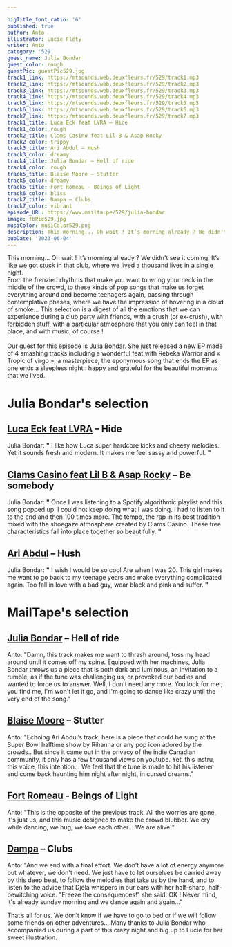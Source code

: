 ```yaml
---

bigTitle_font_ratio: '6'
published: true
author: Anto
illustrator: Lucie Fléty
writer: Anto
category: '529'
guest_name: Julia Bondar
guest_color: rough
guestPic: guestPic529.jpg
track1_link: https://mtsounds.web.deuxfleurs.fr/529/track1.mp3
track2_link: https://mtsounds.web.deuxfleurs.fr/529/track2.mp3
track3_link: https://mtsounds.web.deuxfleurs.fr/529/track3.mp3
track4_link: https://mtsounds.web.deuxfleurs.fr/529/track4.mp3
track5_link: https://mtsounds.web.deuxfleurs.fr/529/track5.mp3
track6_link: https://mtsounds.web.deuxfleurs.fr/529/track6.mp3
track7_link: https://mtsounds.web.deuxfleurs.fr/529/track7.mp3
track1_title: Luca Eck feat LVRA – Hide
track1_color: rough
track2_title: Clams Casino feat Lil B & Asap Rocky
track2_color: trippy
track3_title: Ari Abdul – Hush
track3_color: dreamy
track4_title: Julia Bondar – Hell of ride
track4_color: rough
track5_title: Blaise Moore – Stutter
track5_color: dreamy
track6_title: Fort Romeau - Beings of Light
track6_color: bliss
track7_title: Dampa – Clubs
track7_color: vibrant
episode_URL: https://www.mailta.pe/529/julia-bondar
image: fbPic529.jpg
musiColor: musiColor529.png
description: This morning... Oh wait ! It’s morning already ? We didn't see it coming. It’s   like we got stuck in that club, where we lived a thousand lives in a single   night.
pubDate: '2023-06-04'
---
```


This morning... Oh wait ! It’s morning already ?
We didn't see it coming. It’s like we got stuck in that club, where we lived a thousand lives in a single night.
<br>
  From the frenzied rhythms that make you want to wring your neck in the middle of the crowd, to these kinds of pop songs that make us forget everything around and become teenagers again, passing through contemplative phases, where we have the impression of hovering in a cloud of smoke… This selection is a digest of all the emotions that we can experience during a club party with friends, with a crush (or ex-crush), with forbidden stuff, with a particular atmosphere that you only can feel in that place, and with music, of course !
<br><br>
Our guest for this episode is [Julia Bondar](https://juliabondar.bandcamp.com/). She just released a new EP made of 4 smashing tracks including a wonderful feat with Rebeka Warrior and « Tropic of virgo », a masterpiece, the eponymous song that ends the EP as one ends a sleepless night : happy and grateful for the beautiful moments that we lived.

# Julia Bondar's selection


## [Luca Eck feat LVRA](https://soundcloud.com/iamlucaeck) – Hide

Julia Bondar: **"** I like how Luca super hardcore kicks and cheesy melodies. Yet it sounds fresh and modern. It makes me feel sassy and powerful. **"** 

## [Clams Casino feat Lil B & Asap Rocky](https://clamscasinoofficial.bandcamp.com/) – Be somebody

Julia Bondar: **"** Once I was listening to a Spotify algorithmic playlist and this song popped up. I could not keep doing what I was doing. I had to listen to it to the end and then 100 times more. The tempo, the rap in its best tradition mixed with the shoegaze atmosphere created by Clams Casino. These tree characteristics fall into place together so beautifully. **"** 

## [Ari Abdul](https://ariabdul.bandcamp.com/) – Hush

Julia Bondar: **"** I wish I would be so cool Are when I was 20. This girl makes me want to go back to my teenage years and make everything complicated again.
Too fall in love with a bad guy, wear black and pink and suffer. **"** 

# MailTape's selection

## [Julia Bondar](https://juliabondar.bandcamp.com/) – Hell of ride

Anto: "Damn, this track makes me want to thrash around, toss my head around until it comes off my spine. Equipped with her machines, Julia Bondar throws us a piece that is both dark and luminous, an invitation to a rumble, as if the tune was challenging us, or provoked our bodies and wanted to force us to answer. Well, I don't need any more. You look for me ; you find me, I'm won't let it go, and I'm going to dance like crazy until the very end of the song."

## [Blaise Moore](https://soundcloud.com/blaisemoore) – Stutter

Anto: "Echoing Ari Abdul’s track, here is a piece that could be sung at the Super Bowl halftime show by Rihanna or any pop icon adored by the crowds.. But since it came out in the privacy of the indie Canadian community, it only has a few thousand views on youtube. Yet, this instru, this voice, this intention... We feel that the tune is made to hit his listener and come back haunting him night after night, in cursed dreams."

## [Fort Romeau](https://fort-romeau.bandcamp.com/track/the-zone) - Beings of Light 

Anto: "This is the opposite of the previous track. All the worries are gone, it's just us, and this music designed to make the crowd blubber. We cry while dancing, we hug, we love each other… We are alive!"

## [Dampa](https://dampa.bandcamp.com/album/color-blind) – Clubs

Anto: "And we end with a final effort. We don’t have a lot of energy anymore but whatever, we don't need. We just have to let ourselves be carried away by this deep beat, to follow the melodies that take us by the hand, and to listen to the advice that Djéla whispers in our ears with her half-sharp, half-bewitching voice. "Freeze the consequences!" she said. OK ! Never mind, it's already sunday morning and we dance again and again…"

That’s all for us. We don’t know if we have to go to bed or if we will follow some friends on other adventures… Many thanks to Julia Bondar who accompanied us during a part of this crazy night and big up to Lucie for her sweet illustration.
